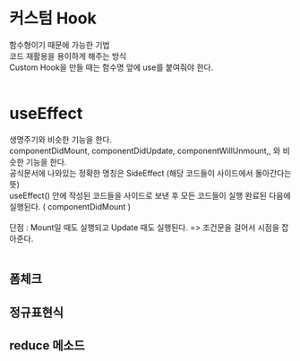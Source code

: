 # 커스텀 Hook
함수형이기 때문에 가능한 기법
<br/>
코드 재활용을 용이하게 해주는 방식
<br/>
Custom Hook을 만들 때는 함수명 앞에 use를 붙여줘야 한다.
<br/>
<br/>

# useEffect
생명주기와 비슷한 기능을 한다.
<br/>
componentDidMount, componentDidUpdate, componentWillUnmount,, 와 비슷한 기능을 한다.
<br/>
공식문서에 나와있는 정확한 명칭은 SideEffect (해당 코드들이 사이드에서 돌아간다는 뜻)
<br/>
useEffect() 안에 작성된 코드들을 사이드로 보낸 후 모든 코드들이 실행 완료된 다음에 실행된다.
( componentDidMount )
<br/>
<br/>
단점 : Mount일 때도 실행되고 Update 때도 실행된다. => 조건문을 걸어서 시점을 잡아준다.
<br/>
<br/>

## 폼체크
## 정규표현식
## reduce 메소드

